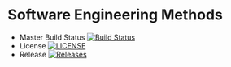 # Software Engineering Methods

- Master Build Status [![Build Status](https://travis-ci.org/caster082/sem.svg?branch=master)](https://travis-ci.org/caster082/sem)
- License [![LICENSE](https://img.shields.io/github/license/caster082/sem.svg?style=flat-square)](https://github.com/caster082/sem/blob/master/LICENSE)
- Release [![Releases](https://img.shields.io/github/release/caster082/sem/all.svg?style=flat-square)](https://github.com/caster082/sem/releases)